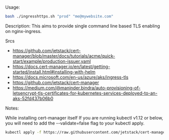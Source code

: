 
Usage:
```sh
bash ./ingresshttps.sh "prod" "me@mywebsite.com"
```

Description:
This aims to provide single command line based TLS enabling on nginx-ingress.


Srcs

-   https://github.com/jetstack/cert-manager/blob/master/docs/tutorials/acme/quick-start/example/production-issuer.yaml
-   https://docs.cert-manager.io/en/latest/getting-started/install.html#installing-with-helm
-   https://docs.microsoft.com/en-us/azure/aks/ingress-tls
-   https://github.com/jetstack/cert-manager
-   https://medium.com/@maninder.bindra/auto-provisioning-of-letsencrypt-tls-certificates-for-kubernetes-services-deployed-to-an-aks-52fd437b06b0

Notes:

While installing cert-manager itself If you are running kubectl v1.12 or below, you will need to add the --validate=false flag to your kubectl apply.

```sh
kubectl apply -f https://raw.githubusercontent.com/jetstack/cert-manager/release-0.6/deploy/manifests/cert-manager.yaml --validate=false
```